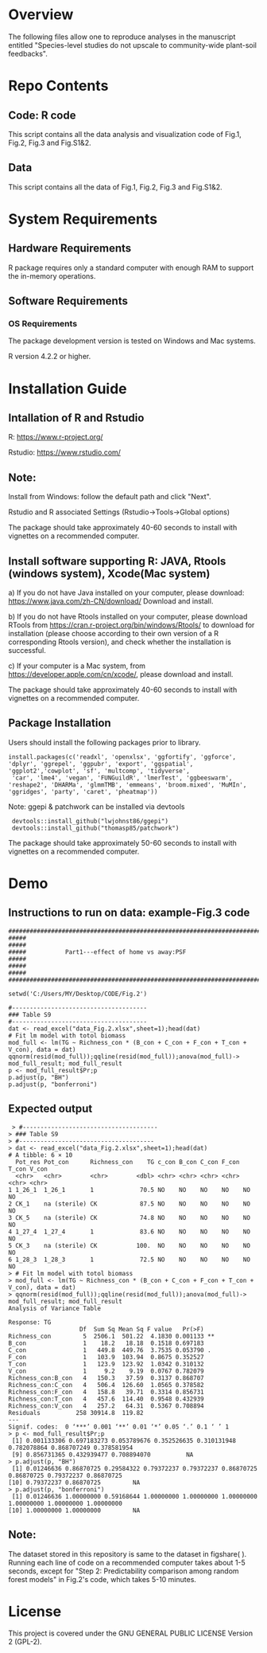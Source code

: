 # Overview
The following files allow one to reproduce analyses in the manuscript entitled "Species-level studies do not upscale to community-wide plant-soil feedbacks".
# Repo Contents
## Code: R code
This script contains all the data analysis and visualization code of Fig.1, Fig.2, Fig.3 and Fig.S1&2.
## Data  
This script contains all the data of Fig.1, Fig.2, Fig.3 and Fig.S1&2.

# System Requirements
## Hardware Requirements
R package requires only a standard computer with enough RAM to support the in-memory operations.
## Software Requirements
### OS Requirements
The package development version is tested on Windows and Mac systems. 

R version 4.2.2 or higher. 

# Installation Guide
## Intallation of R and Rstudio
R: https://www.r-project.org/

Rstudio: https://www.rstudio.com/

## Note: 

Install from Windows: follow the default path and click "Next".

Rstudio and R associated Settings (Rstudio->Tools->Global options)

The package should take approximately 40-60 seconds to install with vignettes on a recommended computer.

## Install software supporting R: JAVA, Rtools (windows system), Xcode(Mac system)

a) If you do not have Java installed on your computer, 
please download: https://www.java.com/zh-CN/download/ Download and install.

b) If you do not have Rtools installed on your computer, 
please download RTools from https://cran.r-project.org/bin/windows/Rtools/ to download for installation (please choose according to their own version of a R corresponding Rtools version), and check whether the installation is successful.

c) If your computer is a Mac system, 
from https://developer.apple.com/cn/xcode/, please download and install.

The package should take approximately 40-60 seconds to install with vignettes on a recommended computer.

## Package Installation
Users should install the following packages prior to library.
~~~
install.packages(c('readxl', 'openxlsx', 'ggfortify', 'ggforce', 'dplyr', 'ggrepel', 'ggpubr', 'export', 'ggspatial', 'ggplot2','cowplot', 'sf', 'multcomp', 'tidyverse',
 'car', 'lme4', 'vegan', 'FUNGuildR', 'lmerTest', 'ggbeeswarm', 'reshape2', 'DHARMa', 'glmmTMB', 'emmeans', 'broom.mixed', 'MuMIn', 'ggridges', 'party', 'caret', 'pheatmap'))
~~~

Note: ggepi & patchwork can be installed via devtools 
~~~
 devtools::install_github("lwjohnst86/ggepi")
 devtools::install_github("thomasp85/patchwork")
~~~

The package should take approximately 50-60 seconds to install with vignettes on a recommended computer.

# Demo
## Instructions to run on data: example-Fig.3 code
~~~
##################################################################################
#####                                                                        ##### 
#####           Part1---effect of home vs away:PSF                           #####
#####                                                                        #####  
##################################################################################

setwd('C:/Users/MY/Desktop/CODE/Fig.2')

#--------------------------------------
### Table S9
#--------------------------------------
dat <- read_excel("data_Fig.2.xlsx",sheet=1);head(dat)
# Fit lm model with totol biomass
mod_full <- lm(TG ~ Richness_con * (B_con + C_con + F_con + T_con + V_con), data = dat)
qqnorm(resid(mod_full));qqline(resid(mod_full));anova(mod_full)-> mod_full_result; mod_full_result
p <- mod_full_result$Pr;p 
p.adjust(p, "BH")
p.adjust(p, "bonferroni")
~~~
## Expected output
~~~
 > #--------------------------------------
> ### Table S9
> #--------------------------------------
> dat <- read_excel("data_Fig.2.xlsx",sheet=1);head(dat)
# A tibble: 6 × 10
  Pot_res Pot_con      Richness_con    TG c_con B_con C_con F_con T_con V_con
  <chr>   <chr>        <chr>        <dbl> <chr> <chr> <chr> <chr> <chr> <chr>
1 1_26_1  1_26_1       1             70.5 NO    NO    NO    NO    NO    NO   
2 CK_1    na (sterile) CK            87.5 NO    NO    NO    NO    NO    NO   
3 CK_5    na (sterile) CK            74.8 NO    NO    NO    NO    NO    NO   
4 1_27_4  1_27_4       1             83.6 NO    NO    NO    NO    NO    NO   
5 CK_3    na (sterile) CK           100.  NO    NO    NO    NO    NO    NO   
6 1_28_3  1_28_3       1             72.5 NO    NO    NO    NO    NO    NO   
> # Fit lm model with totol biomass
> mod_full <- lm(TG ~ Richness_con * (B_con + C_con + F_con + T_con + V_con), data = dat)
> qqnorm(resid(mod_full));qqline(resid(mod_full));anova(mod_full)-> mod_full_result; mod_full_result
Analysis of Variance Table

Response: TG
                    Df  Sum Sq Mean Sq F value   Pr(>F)   
Richness_con         5  2506.1  501.22  4.1830 0.001133 **
B_con                1    18.2   18.18  0.1518 0.697183   
C_con                1   449.8  449.76  3.7535 0.053790 . 
F_con                1   103.9  103.94  0.8675 0.352527   
T_con                1   123.9  123.92  1.0342 0.310132   
V_con                1     9.2    9.19  0.0767 0.782079   
Richness_con:B_con   4   150.3   37.59  0.3137 0.868707   
Richness_con:C_con   4   506.4  126.60  1.0565 0.378582   
Richness_con:F_con   4   158.8   39.71  0.3314 0.856731   
Richness_con:T_con   4   457.6  114.40  0.9548 0.432939   
Richness_con:V_con   4   257.2   64.31  0.5367 0.708894   
Residuals          258 30914.8  119.82                    
---
Signif. codes:  0 ‘***’ 0.001 ‘**’ 0.01 ‘*’ 0.05 ‘.’ 0.1 ‘ ’ 1
> p <- mod_full_result$Pr;p 
 [1] 0.001133306 0.697183273 0.053789676 0.352526635 0.310131948 0.782078864 0.868707249 0.378581954
 [9] 0.856731365 0.432939477 0.708894070          NA
> p.adjust(p, "BH")
 [1] 0.01246636 0.86870725 0.29584322 0.79372237 0.79372237 0.86870725 0.86870725 0.79372237 0.86870725
[10] 0.79372237 0.86870725         NA
> p.adjust(p, "bonferroni")
 [1] 0.01246636 1.00000000 0.59168644 1.00000000 1.00000000 1.00000000 1.00000000 1.00000000 1.00000000
[10] 1.00000000 1.00000000         NA
~~~
## Note: 
The dataset stored in this repository is same to the dataset in figshare( ).
Running each line of code on a recommended computer takes about 1-5 seconds, except for "Step 2: Predictability comparison among random forest models" in Fig.2's code, which takes 5-10 minutes.

# License
This project is covered under the GNU GENERAL PUBLIC LICENSE Version 2 (GPL-2).
